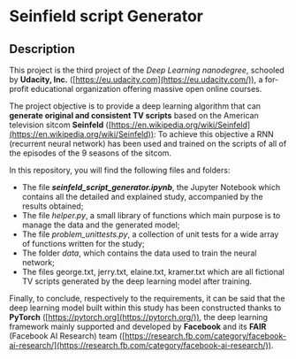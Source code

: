 

# Seinfield script Generator

## Description

This project is the third project of the _Deep Learning nanodegree_, schooled by **Udacity, Inc.** ([https://eu.udacity.com](https://eu.udacity.com/)), a for-profit educational organization offering massive open online courses.

The project objective is to provide a deep learning algorithm that can  **generate original and consistent TV scripts**  based on the American television sitcom  **Seinfeld**  ([https://en.wikipedia.org/wiki/Seinfeld](https://en.wikipedia.org/wiki/Seinfeld)): To achieve this objective a RNN (recurrent neural network) has been used and trained on the scripts of all of the episodes of the 9 seasons of the sitcom.

In this repository, you will find the following files and folders:

-   The file  _**seinfeld_script_generator.ipynb**_, the Jupyter Notebook which contains all the detailed and explained study, accompanied by the results obtained;
-   The file  _helper.py_, a small library of functions which main purpose is to manage the data and the generated model;
-   The file  _problem_unittests.py_, a collection of unit tests for a wide array of functions written for the study;
-   The folder  _data_, which contains the data used to train the neural network;
-   The files george.txt, jerry.txt, elaine.txt, kramer.txt which are all fictional TV scripts generated by the deep learning model after training.

Finally, to conclude, respectively to the requirements, it can be said that the deep learning model built within this study has been constructed thanks to  **PyTorch**  ([https://pytorch.org](https://pytorch.org/)), the deep learning framework mainly supported and developed by  **Facebook**  and its  **FAIR**  (Facebook AI Research) team ([https://research.fb.com/category/facebook-ai-research/](https://research.fb.com/category/facebook-ai-research/)).


